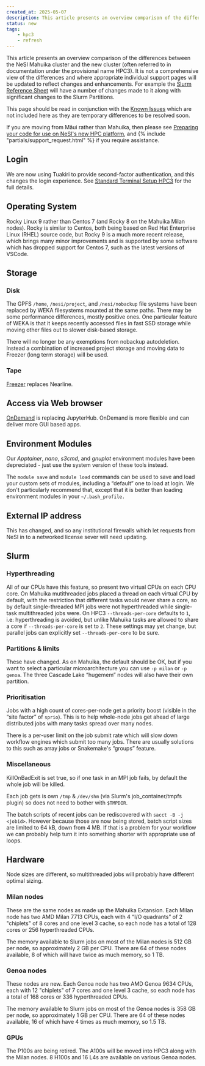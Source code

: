 ```yaml
---
created_at: 2025-05-07
description: This article presents an overview comparison of the differences between the NeSI Mahuika cluster and the new cluster.
status: new
tags: 
    - hpc3
    - refresh
---
```


This article presents an overview comparison of the differences between the NeSI Mahuika cluster and the new cluster (often referred to in documentation under the provisional name HPC3).
It is not a comprehensive view of the differences and where appropriate individual support pages will be updated to reflect changes and enhancements.
For example the [Slurm Reference Sheet](../../Getting_Started/Cheat_Sheets/Slurm-Reference_Sheet.md) will have a number of changes made to it along with significant changes to the Slurm Partitions.

This page should be read in conjunction with the [Known Issues](../Announcements/Known_Issues_HPC3.md) which are not included here as they are temporary differences to be resolved soon.

If you are moving from Māui rather than Mahuika,
then please see [Preparing your code for use on NeSI's new HPC platform](../Announcements/Preparing_your_code_for_use_on_NeSIs_new_HPC_platform.md), and {% include "partials/support_request.html" %} if you require assistance.

## Login

We are now using Tuakiri to provide second-factor authentication, and this changes the login experience.  See [Standard Terminal Setup HPC3](../../Scientific_Computing/Terminal_Setup/Standard_Terminal_Setup.md) for the full details.

## Operating System

Rocky Linux 9 rather than Centos 7 (and Rocky 8 on the Mahuika Milan nodes).
Rocky is similar to Centos, both being based on Red Hat Enterprise Linux (RHEL) source code,
but Rocky 9 is a much more recent release,
which brings many minor improvements and is supported by some software which has dropped support for Centos 7,
such as the latest versions of VSCode.

## Storage

### Disk

The GPFS `/home`, `/nesi/project`, and `/nesi/nobackup` file systems have been replaced by WEKA filesystems mounted at the same paths.  There may be some performance differences, mostly positive ones.
One particular feature of WEKA is that it keeps recently accessed files in fast SSD storage while moving other files out to slower disk-based storage.

There will no longer be any exemptions from nobackup autodeletion.
Instead a combination of increased project storage and moving data to Freezer (long term storage) will be used.

### Tape

[Freezer](../../Storage/Freezer_long_term_storage.md) replaces Nearline.

## Access via Web browser

[OnDemand](../../Scientific_Computing/Interactive_computing_with_NeSI_OnDemand/index.md) is replacing JupyterHub.
OnDemand is more flexible and can deliver more GUI based apps.

## Environment Modules

Our *Apptainer*, *nano*, *s3cmd*, and *gnuplot* environment modules have been depreciated - just use the system version of these tools instead.

The `module save` and `module load` commands can be used to save and load your custom sets of modules,
including a “default” one to load at login.
We don't particularly recommend that, except that it is better than loading environment modules in your `~/.bash_profile.`

## External IP address

This has changed, and so any institutional firewalls which let requests from NeSI in to a networked license sever will need updating.

## Slurm

### Hyperthreading

All of our CPUs have this feature, so present two virtual CPUs on each CPU core.
On Mahuika mutithreaded jobs placed a thread on each virtual CPU by default,
with the restriction that different tasks would never share a core, so by default single-threaded MPI jobs were not hyperthreaded while single-task multithreaded jobs were.
On HPC3 `--threads-per-core` defaults to `1`, i.e: hyperthreading is avoided, but unlike Mahuika tasks are allowed to share a core if `--threads-per-core` is set to `2`. These settings may yet change, but parallel jobs can explicitly set  `--threads-per-core` to be sure.

### Partitions & limits

These have changed.  As on Mahuika, the default should be OK, but if you want to select a particular microarchitecture you can use `-p milan` or `-p genoa`.  The three Cascade Lake “hugemem” nodes will also have their own partition.

### Prioritisation

Jobs with a high count of cores-per-node get a priority boost (visible in the “site factor” of `sprio`).  This is to help whole-node jobs get ahead of large distributed jobs with many tasks spread over many nodes.

There is a per-user limit on the job submit rate which will slow down workflow engines which submit too many jobs.  There are usually solutions to this such as array jobs or Snakemake's “groups” feature.

### Miscellaneous

KillOnBadExit is set true, so if one task in an MPI job fails, by default the whole job will be killed.

Each job gets is own `/tmp` & `/dev/shm`  (via Slurm's job_container/tmpfs plugin) so does not need to bother with `$TMPDIR`.

The batch scripts of recent jobs can be rediscovered with `sacct -B -j <jobid>`.  However because those are now being stored, batch script sizes are limited to 64 kB, down from 4 MB.  If that is a problem for your workflow we can probably help turn it into something shorter with appropriate use of loops.

## Hardware

Node sizes are different, so multithreaded jobs will probably have different optimal sizing.  

### Milan nodes

These are the same nodes as made up the Mahuika Extansion. Each Milan node has two AMD Milan 7713 CPUs, each with 4 “I/O quadrants” of 2 "chiplets" of 8 cores and one level 3 cache, so each node has a total of 128 cores or 256 hyperthreaded CPUs.

The memory available to Slurm jobs on most of the Milan nodes is 512 GB per node, so approximately 2 GB per CPU.
There are 64 of these nodes available, 8 of which will have twice as much memory, so 1 TB.

### Genoa nodes

These nodes are new. Each Genoa node has two AMD Genoa 9634 CPUs, each with 12 "chiplets" of 7 cores and one level 3 cache, so each node has a total of 168 cores or 336 hyperthreaded CPUs.

The memory available to Slurm jobs on most of the Genoa nodes is 358 GB per node, so approximately 1 GB per CPU. 
There are 64 of these nodes available, 16 of which have 4 times as much memory, so 1.5 TB.

### GPUs

The P100s are being retired.  The A100s will be moved into HPC3 along with the Milan nodes. 8 H100s and 16 L4s are available on various Genoa nodes.
